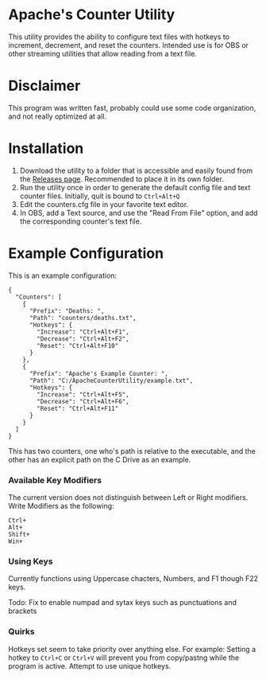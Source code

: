 # Apache's Counter Utility
 This utility provides the ability to configure text files with hotkeys to increment, decrement, and reset the counters.  Intended use is for OBS or other streaming utilities that allow reading from a text file.

# Disclaimer
 This program was written fast, probably could use some code organization, and not really optimized at all.

# Installation
 1) Download the utility to a folder that is accessible and easily found from the [Releases page](https://github.com/apache787/apachecounterutility/releases).  Recommended to place it in its own folder.
 2) Run the utility once in order to generate the default config file and text counter files.  Initially, quit is bound to `Ctrl+Alt+Q`
 3) Edit the counters.cfg file in your favorite text editor.
 4) In OBS, add a Text source, and use the "Read From File" option, and add the corresponding counter's text file.

 # Example Configuration
 This is an example configuration:
```
{
  "Counters": [
    {
      "Prefix": "Deaths: ",
      "Path": "counters/deaths.txt",
      "Hotkeys": {
        "Increase": "Ctrl+Alt+F1",
        "Decrease": "Ctrl+Alt+F2",
        "Reset": "Ctrl+Alt+F10"
      }
    },
    {
      "Prefix": "Apache's Example Counter: ",
      "Path": "C:/ApacheCounterUtility/example.txt",
      "Hotkeys": {
        "Increase": "Ctrl+Alt+F5",
        "Decrease": "Ctrl+Alt+F6",
        "Reset": "Ctrl+Alt+F11"
      }
    }
  ]
}
```
This has two counters, one who's path is relative to the executable, and the other has an explicit path on the C Drive as an example.

### Available Key Modifiers
The current version does not distinguish between Left or Right modifiers.  Write Modifiers as the following:
```
Ctrl+
Alt+
Shift+
Win+
```

### Using Keys
Currently functions using Uppercase chacters, Numbers, and F1 though F22 keys.

Todo:
Fix to enable numpad and sytax keys such as punctuations and brackets

### Quirks
Hotkeys set seem to take priority over anything else.  For example: Setting a hotkey to `Ctrl+C` or `Ctrl+V` will prevent you from copy/pastng while the program is active.  Attempt to use unique hotkeys.
